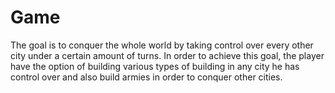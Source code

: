 # Game
The goal is to conquer the whole world by taking control over every other city under a certain amount of turns. In order to achieve this goal, the player have the option of building various types of building in any city he has control over and also build armies in order to conquer other cities.
